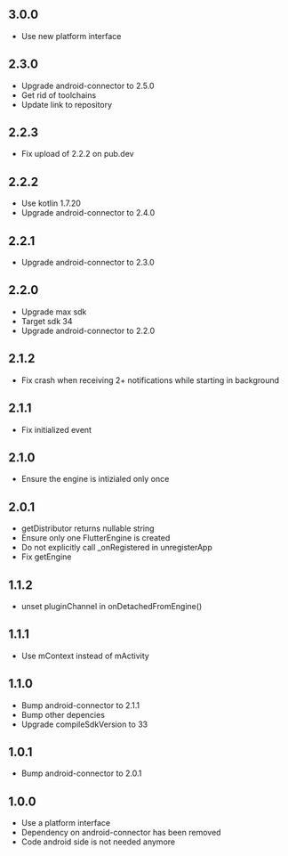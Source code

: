 ## 3.0.0
* Use new platform interface

## 2.3.0
* Upgrade android-connector to 2.5.0
* Get rid of toolchains
* Update link to repository

## 2.2.3
* Fix upload of 2.2.2 on pub.dev

## 2.2.2
* Use kotlin 1.7.20
* Upgrade android-connector to 2.4.0

## 2.2.1
* Upgrade android-connector to 2.3.0

## 2.2.0
* Upgrade max sdk
* Target sdk 34
* Upgrade android-connector to 2.2.0

## 2.1.2
* Fix crash when receiving 2+ notifications while starting in background

## 2.1.1
* Fix initialized event

## 2.1.0
* Ensure the engine is intizialed only once

## 2.0.1
* getDistributor returns nullable string
* Ensure only one FlutterEngine is created
* Do not explicitly call _onRegistered in unregisterApp
* Fix getEngine

## 1.1.2
* unset pluginChannel in onDetachedFromEngine()

## 1.1.1
* Use mContext instead of mActivity

## 1.1.0
* Bump android-connector to 2.1.1
* Bump other depencies
* Upgrade compileSdkVersion to 33

## 1.0.1
* Bump android-connector to 2.0.1

## 1.0.0
* Use a platform interface
* Dependency on android-connector has been removed
* Code android side is not needed anymore


